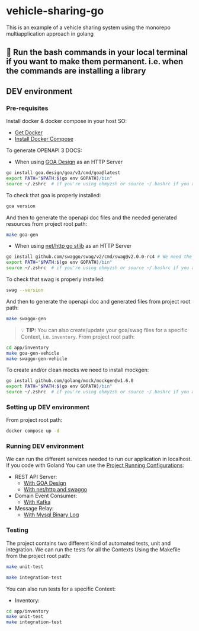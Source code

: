 # vehicle-sharing-go
This is an example of a vehicle sharing system using the monorepo multiapplication approach in golang

## 🚀 Run the bash commands in your local terminal if you want to make them permanent. i.e. when the commands are installing a library

## DEV environment
### Pre-requisites
Install docker & docker compose in your host SO:
- [Get Docker](https://docs.docker.com/get-started/get-docker/)
- [Install Docker Compose](https://docs.docker.com/compose/install/)

To generate OPENAPI 3 DOCS:

- When using [GOA Design](https://goa.design/) as an HTTP Server
```bash
go install goa.design/goa/v3/cmd/goa@latest
export PATH="$PATH:$(go env GOPATH)/bin"
source ~/.zshrc  # if you're using ohmyzsh or source ~/.bashrc if you are using regular bash
```
To check that goa is properly installed:
```bash
goa version
```
And then to generate the openapi doc files and the needed generated resources from project root path:
```bash
make goa-gen
```
- When using [net/http go stlib](https://pkg.go.dev/net/http) as an HTTP Server
```bash
go install github.com/swaggo/swag/v2/cmd/swag@v2.0.0-rc4 # We need the v2 version as the lastest stable 1.6.4 not generate openapi3 spec
export PATH="$PATH:$(go env GOPATH)/bin"
source ~/.zshrc  # if you're using ohmyzsh or source ~/.bashrc if you are using regular bash
```
To check that swag is properly installed:
```bash
swag --version
```
And then to generate the openapi doc and generated files from project root path:
```bash
make swaggo-gen
```

> 💡 **TIP:** You can also create/update your goa/swag files for a specific Context, i.e. `inventory`. From project root path:
```bash
cd app/inventory
make goa-gen-vehicle 
make swaggo-gen-vehicle

```
To create and/or clean mocks we need to install mockgen:
```bash
go install github.com/golang/mock/mockgen@v1.6.0
export PATH="$PATH:$(go env GOPATH)/bin"
source ~/.zshrc  # if you're using ohmyzsh or source ~/.bashrc if you are using regular bash
```

### Setting up DEV environment
From project root path:
```bash
docker compose up -d
```
### Running DEV environment
We can run the different services needed to run our application in localhost.
If you code with Goland You can use the [Project Running Configurations](https://www.jetbrains.com/help/go/run-debug-configuration.html):
- REST API Server:
  - [With GOA Design](.run/inventory/vehicles/rest-api-goa.run.xml)
  - [With net/http and swaggo](.run/inventory/vehicles/rest-api-nethttp.run.xml)
- Domain Event Consumer:
  - [With Kafka](.run/inventory/vehicles/domain-event-consumer-kafka.run.xml)
- Message Relay:
  - [With Mysql Binary Log](.run/inventory/vehicles/message-relay-mysql-binlog.run.xml)


### Testing
The project contains two different kind of automated tests, unit and integration. We can run the tests for all the Contexts
Using the Makefile from the project root path:
```bash
make unit-test
```
```bash
make integration-test
```

You can also run tests for a specific Context:
- Inventory:
```bash
cd app/inventory
make unit-test
make integration-test
```